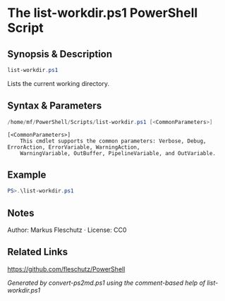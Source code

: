 # The list-workdir.ps1 PowerShell Script

## Synopsis & Description
```powershell
list-workdir.ps1
```

Lists the current working directory.

## Syntax & Parameters
```powershell
/home/mf/PowerShell/Scripts/list-workdir.ps1 [<CommonParameters>]
```

```
[<CommonParameters>]
    This cmdlet supports the common parameters: Verbose, Debug, ErrorAction, ErrorVariable, WarningAction, 
    WarningVariable, OutBuffer, PipelineVariable, and OutVariable.
```

## Example
```powershell
PS>.\list-workdir.ps1
```


## Notes
Author: Markus Fleschutz · License: CC0

## Related Links
https://github.com/fleschutz/PowerShell

*Generated by convert-ps2md.ps1 using the comment-based help of list-workdir.ps1*
